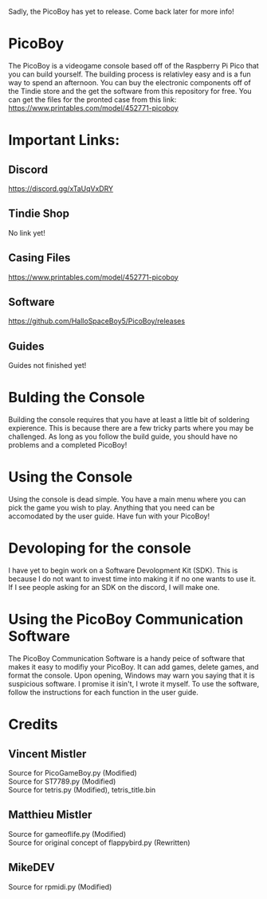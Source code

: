 Sadly, the PicoBoy has yet to release. Come back later for more info!

# PicoBoy
The PicoBoy is a videogame console based off of the Raspberry Pi Pico that you can build yourself. The building process is relativley easy and is a fun way to spend an afternoon. You can buy the electronic components off of the Tindie store and the get the software from this repository for free. You can get the files for the pronted case from this link: https://www.printables.com/model/452771-picoboy

# Important Links:
## Discord
https://discord.gg/xTaUqVxDRY
## Tindie Shop 
No link yet!
## Casing Files
https://www.printables.com/model/452771-picoboy
## Software
https://github.com/HalloSpaceBoy5/PicoBoy/releases
## Guides
Guides not finished yet!

# Bulding the Console
Building the console requires that you have at least a little bit of soldering expierence. This is because there are a few tricky parts where you may be challenged. As long as you follow the build guide, you should have no problems and a completed PicoBoy!

# Using the Console
Using the console is dead simple. You have a main menu where you can pick the game you wish to play. Anything that you need can be accomodated by the user guide. Have fun with your PicoBoy!

# Devoloping for the console
I have yet to begin work on a Software Devolopment Kit (SDK). This is because I do not want to invest time into making it if no one wants to use it. If I see people asking for an SDK on the discord, I will make one.

# Using the PicoBoy Communication Software
The PicoBoy Communication Software is a handy peice of software that makes it easy to modifiy your PicoBoy. It can add games, delete games, and format the console. Upon opening, Windows may warn you saying that it is suspicious software. I promise it isin't, I wrote it myself. To use the software, follow the instructions for each function in the user guide.

# Credits
## Vincent Mistler
Source for PicoGameBoy.py (Modified)\
Source for ST7789.py (Modified)\
Source for tetris.py (Modified), tetris_title.bin
## Matthieu Mistler
Source for gameoflife.py (Modified)\
Source for original concept of flappybird.py (Rewritten)
## MikeDEV
Source for rpmidi.py (Modified)
